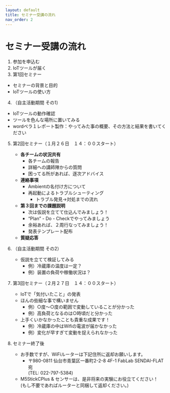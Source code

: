 ```yaml
---
layout: default
title: セミナー受講の流れ
nav_order: 2
---
```


# セミナー受講の流れ
1. 参加を申込む
2. IoTツールが届く
3. 第1回セミナー
 - セミナーの背景と目的
 - IoTツールの使い方
4. （自主活動期間 その1）
 - IoTツールの動作確認
 - ツールを色んな場所に置いてみる
 - wordペラ１レポート製作：やってみた事の概要、その方法と結果を書いてください
5. 第2回セミナー（１月２６日　１４：００スタート）
   - **各チームの状況共有**
      - 各チームの報告
      - 詳細への講師陣からの質問
      - 困ってる所があれば、逐次アドバイス
   - **連絡事項**
      - Ambientの名付け方について
      - 再起動によるトラブルシューティング
         - トラブル発見→対処までの流れ
   - **第３回までの課題説明**
      - 次は仮説を立てて仕込んでみましょう！
      - “Plan” - Do - Checkでやってみましょう
      - 余裕あれば、２周行なってみましょう！
      - 発表テンプレート配布
   - **質疑応答**

6. （自主活動期間 その2）
   - 仮説を立てて検証してみる
      - 例）冷蔵庫の温度は一定？
      - 例）装置の負荷や稼働状況は？
7. 第3回セミナー（２月２７日　１４：００スタート）
   - IoTで「気付いたこと」の発表
    - ほんの些細な事で構いません
      - 例）○度～○度の範囲で変動していることが分かった
      - 例）高負荷となるのは○時頃だと分かった
   - 上手くいかなかったことも貴重な成果です！
      - 例）冷蔵庫の中はWifiの電波が届かなかった
      - 例）変化が早すぎて変動を捉えられなかった
8. セミナー終了後
   - お手数ですが、WiFiルーターは下記住所に返却お願いします。
      - 〒980-0811 仙台市青葉区一番町2-2-8 4F-1 FabLab SENDAI-FLAT 宛<br> (TEL: 022-797-5384)
   - M5StickCPlus & センサーは、是非将来の実験にお役立てください！<br>(もし不要であればルーターと同梱して返却ください。)
